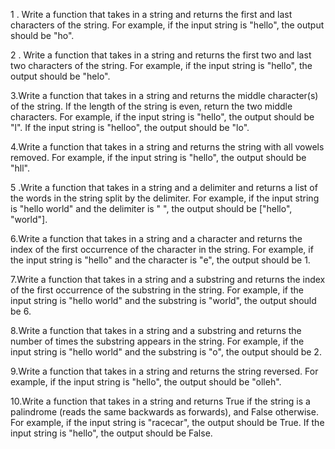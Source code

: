 1 . Write a function that takes in a string and returns the first and last characters of the string.
For example, if the input string is "hello", the output should be "ho".

2 . Write a function that takes in a string and returns the first two and last two characters of the string.
For example, if the input string is "hello", the output should be "helo".

3.Write a function that takes in a string and returns the middle character(s) of the string. If the length of the string is even, return the two middle characters.
For example, if the input string is "hello", the output should be "l". If the input string is "helloo", the output should be "lo".

4.Write a function that takes in a string and returns the string with all vowels removed.
For example, if the input string is "hello", the output should be "hll".

5 .Write a function that takes in a string and a delimiter and returns a list of the words in the string split by the delimiter.
For example, if the input string is "hello world" and the delimiter is " ", the output should be ["hello", "world"].

6.Write a function that takes in a string and a character and returns the index of the first occurrence of the character in the string.
For example, if the input string is "hello" and the character is "e", the output should be 1.

7.Write a function that takes in a string and a substring and returns the index of the first occurrence of the substring in the string.
For example, if the input string is "hello world" and the substring is "world", the output should be 6.

8.Write a function that takes in a string and a substring and returns the number of times the substring appears in the string.
For example, if the input string is "hello world" and the substring is "o", the output should be 2.

9.Write a function that takes in a string and returns the string reversed.
For example, if the input string is "hello", the output should be "olleh".

10.Write a function that takes in a string and returns True if the string is a palindrome (reads the same backwards as forwards), and False otherwise.
For example, if the input string is "racecar", the output should be True. If the input string is "hello", the output should be False.